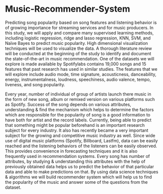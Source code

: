 # Music-Recommender-System

Predicting song popularity based on song features and listening behavior
is of growing importance for streaming services and for music
producers. In this study, we will apply and compare many supervised
learning methods, including logistic regression, ridge and lasso
regression, KNN, SVM, and Naïve Bayes to predict music popularity.
High dimensional visualization techniques will be used to visualize the
data. A thorough literature review will be conducted at the beginning of
the study to identify and document the state-of-the-art in music
recommendation. One of the datasets we will explore is made available
by Spotifylabs contains 19,000 songs and 15 features that past research
has used in similar studies. The features that we will explore include
audio mode, time signature, acousticness, danceability, energy,
instrumentalness, loudness, speechiness, audio valence, tempo, liveness,
and song popularity.

Every year, number of individual of group of artists launch there music in the form of new song, album or remixed version on various platforms such as Spotify. Success of the song depends on various attributes, understanding & find the mechanism which helps to determine the factors which are responsible for the popularity of song is a good information to have both for artist and the record labels.
Currently, being able to predict that something might be popular beforehand is an important research subject for every industry. It also has recently became a very important subject for the growing and competitive music industry as well. Since wide use of digital music platforms (Spotify, Billboard, Lastfm), data can be easily reached and the listening behaviors of the listeners can be easily observed. This provides convenience in forecasting techniques and it is also frequently used in recommendation systems.
Every song has number of attributes, by studying & understanding this attributes with the help of previously obtained data helps us to predict the behavior of that particular data and able to make predictions on that.
By using data science techniques & algorithms we will build recommender system which will help us to find the popularity of the music and answer some of the questions from the dataset.
